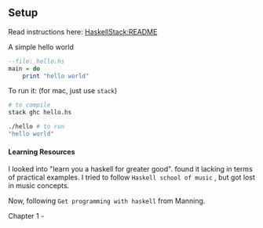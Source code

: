 ## Setup

Read instructions here: [HaskellStack:README](https://docs.haskellstack.org/en/stable/README/)

A simple hello world

```haskell
--file: hello.hs
main = do
	print "hello world"
```

To run it: (for mac, just use `stack`)

```bash
# to compile
stack ghc hello.hs

./hello # to run
"hello world"
```

#### Learning Resources

I looked into "learn you a haskell for greater good". found it lacking in terms of practical examples. I tried to follow `Haskell school of music` , but got lost in music concepts.

Now, following `Get programming with haskell` from Manning.

Chapter 1 -



